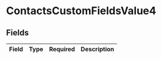 # ContactsCustomFieldsValue4


## Fields

| Field       | Type        | Required    | Description |
| ----------- | ----------- | ----------- | ----------- |
